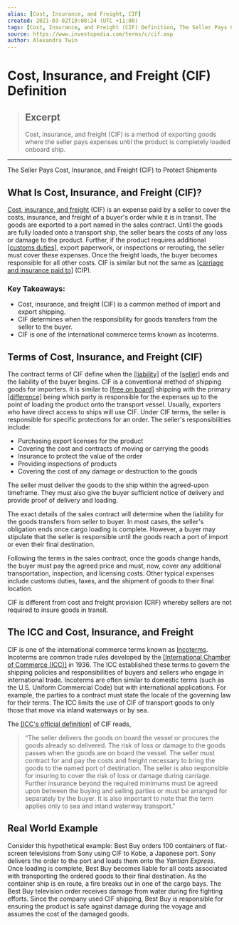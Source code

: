 ```yaml
---
alias: [Cost, Insurance, and Freight, CIF]
created: 2021-03-02T19:00:24 (UTC +11:00)
tags: [Cost, Insurance, and Freight (CIF) Definition, The Seller Pays Cost, Insurance, and Freight (CIF) to Protect Shipments]
source: https://www.investopedia.com/terms/c/cif.asp
author: Alexandra Twin
---
```


# Cost, Insurance, and Freight (CIF) Definition

> ## Excerpt
> Cost, insurance, and freight (CIF) is a method of exporting goods where the seller pays expenses until the product is completely loaded onboard ship.

---

The Seller Pays Cost, Insurance, and Freight (CIF) to Protect Shipments
## What Is Cost, Insurance, and Freight (CIF)?

[Cost, insurance, and freight](https://www.investopedia.com/ask/answers/072815/what-difference-between-cost-and-freight-cfr-and-cost-insurance-and-freight-cif.asp) (CIF) is an expense paid by a seller to cover the costs, insurance, and freight of a buyer's order while it is in transit. The goods are exported to a port named in the sales contract. Until the goods are fully loaded onto a transport ship, the seller bears the costs of any loss or damage to the product. Further, if the product requires additional [[customs duties]](https://www.investopedia.com/terms/d/duty.asp), export paperwork, or inspections or rerouting, the seller must cover these expenses. Once the freight loads, the buyer becomes responsible for all other costs. CIF is similar but not the same as [[carriage and insurance paid to]](https://www.investopedia.com/terms/c/carriage-and-insurance-paid-cip.asp) (CIP).

### Key Takeaways:

-   Cost, insurance, and freight (CIF) is a common method of import and export shipping.
-   CIF determines when the responsibility for goods transfers from the seller to the buyer.
-   CIF is one of the international commerce terms known as Incoterms.

## Terms of Cost, Insurance, and Freight (CIF)

The contract terms of CIF define when the [[liability]](https://www.investopedia.com/terms/l/liability.asp) of the [[seller]](https://www.investopedia.com/terms/s/seller.asp) ends and the liability of the buyer begins. CIF is a conventional method of shipping goods for importers. It is similar to [[free on board]](https://www.investopedia.com/terms/f/fob.asp) shipping with the primary [[difference]](https://www.investopedia.com/ask/answers/020215/what-difference-between-cif-and-fob.asp) being which party is responsible for the expenses up to the point of loading the product onto the transport vessel. Usually, exporters who have direct access to ships will use CIF. Under CIF terms, the seller is responsible for specific protections for an order. The seller's responsibilities include:

-   Purchasing export licenses for the product
-   Covering the cost and contracts of moving or carrying the goods
-   Insurance to protect the value of the order
-   Providing inspections of products
-   Covering the cost of any damage or destruction to the goods

The seller must deliver the goods to the ship within the agreed-upon timeframe. They must also give the buyer sufficient notice of delivery and provide proof of delivery and loading.

The exact details of the sales contract will determine when the liability for the goods transfers from seller to buyer. In most cases, the seller's obligation ends once cargo loading is complete. However, a buyer may stipulate that the seller is responsible until the goods reach a port of import or even their final destination. 

Following the terms in the sales contract, once the goods change hands, the buyer must pay the agreed price and must, now, cover any additional transportation, inspection, and licensing costs. Other typical expenses include customs duties, taxes, and the shipment of goods to their final location.

CIF is different from cost and freight provision (CRF) whereby sellers are not required to insure goods in transit.

## The ICC and Cost, Insurance, and Freight

CIF is one of the international commerce terms known as [Incoterms](https://www.investopedia.com/terms/i/incoterms.asp). Incoterms are common trade rules developed by the [[International Chamber of Commerce (ICC)]](https://www.investopedia.com/terms/i/international-chamber-of-commerce-icc.asp) in 1936. The ICC established these terms to govern the shipping policies and responsibilities of buyers and sellers who engage in international trade. Incoterms are often similar to domestic terms (such as the U.S. Uniform Commercial Code) but with international applications. For example, the parties to a contract must state the locale of the governing law for their terms. The ICC limits the use of CIF of transport goods to only those that move via inland waterways or by sea.

The [[ICC's official definition]](https://iccwbo.org/resources-for-business/incoterms-rules/incoterms-rules-2010/) of CIF reads,

> “The seller delivers the goods on board the vessel or procures the goods already so delivered. The risk of loss or damage to the goods passes when the goods are on board the vessel. The seller must contract for and pay the costs and freight necessary to bring the goods to the named port of destination. The seller is also responsible for insuring to cover the risk of loss or damage during carriage. Further insurance beyond the required minimums must be agreed upon between the buying and selling parties or must be arranged for separately by the buyer. It is also important to note that the term applies only to sea and inland waterway transport."

## Real World Example

Consider this hypothetical example: Best Buy orders 100 containers of flat-screen televisions from Sony using CIF to Kobe, a Japanese port. Sony delivers the order to the port and loads them onto the _Yantian Express_. Once loading is complete, Best Buy becomes liable for all costs associated with transporting the ordered goods to their final destination. As the container ship is en route, a fire breaks out in one of the cargo bays. The Best Buy television order receives damage from water during fire fighting efforts. Since the company used CIF shipping, Best Buy is responsible for ensuring the product is safe against damage during the voyage and assumes the cost of the damaged goods.

